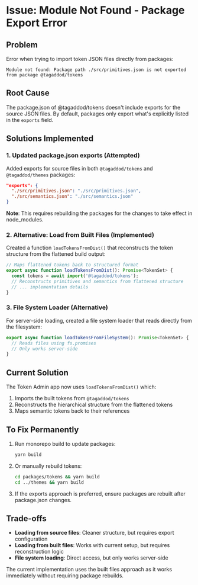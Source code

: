# Issue: Module Not Found - Package Export Error

## Problem
Error when trying to import token JSON files directly from packages: 
```
Module not found: Package path ./src/primitives.json is not exported from package @tagaddod/tokens
```

## Root Cause
The package.json of @tagaddod/tokens doesn't include exports for the source JSON files. By default, packages only export what's explicitly listed in the `exports` field.

## Solutions Implemented

### 1. Updated package.json exports (Attempted)
Added exports for source files in both `@tagaddod/tokens` and `@tagaddod/themes` packages:
```json
"exports": {
  "./src/primitives.json": "./src/primitives.json",
  "./src/semantics.json": "./src/semantics.json"
}
```

**Note**: This requires rebuilding the packages for the changes to take effect in node_modules.

### 2. Alternative: Load from Built Files (Implemented)
Created a function `loadTokensFromDist()` that reconstructs the token structure from the flattened build output:

```typescript
// Maps flattened tokens back to structured format
export async function loadTokensFromDist(): Promise<TokenSet> {
  const tokens = await import('@tagaddod/tokens');
  // Reconstructs primitives and semantics from flattened structure
  // ... implementation details
}
```

### 3. File System Loader (Alternative)
For server-side loading, created a file system loader that reads directly from the filesystem:

```typescript
export async function loadTokensFromFileSystem(): Promise<TokenSet> {
  // Reads files using fs.promises
  // Only works server-side
}
```

## Current Solution
The Token Admin app now uses `loadTokensFromDist()` which:
1. Imports the built tokens from `@tagaddod/tokens`
2. Reconstructs the hierarchical structure from the flattened tokens
3. Maps semantic tokens back to their references

## To Fix Permanently

1. Run monorepo build to update packages:
   ```bash
   yarn build
   ```

2. Or manually rebuild tokens:
   ```bash
   cd packages/tokens && yarn build
   cd ../themes && yarn build
   ```

3. If the exports approach is preferred, ensure packages are rebuilt after package.json changes.

## Trade-offs

- **Loading from source files**: Cleaner structure, but requires export configuration
- **Loading from built files**: Works with current setup, but requires reconstruction logic
- **File system loading**: Direct access, but only works server-side

The current implementation uses the built files approach as it works immediately without requiring package rebuilds.
